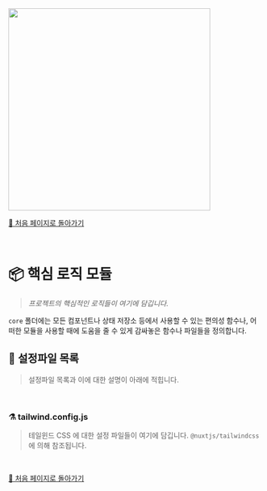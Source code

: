 <img src="https://i.imgur.com/R2wksCG.png" width="400"/>

<br/>

[🧲 처음 페이지로 돌아가기](https://github.com/AhaOfficial/nuxt-template)

<br/>

# 📦 핵심 로직 모듈

> *프로젝트의 핵심적인 로직들이 여기에 담깁니다.*

`core` 폴더에는 모든 컴포넌트나 상태 저장소 등에서 사용할 수 있는 편의성 함수나, 어떠한 모듈을 사용할 때에 도움을 줄 수 있게 감싸놓은 함수나 파일들을 정의합니다.



## 📝 설정파일 목록

> 설정파일 목록과 이에 대한 설명이 아래에 적힙니다.

<br/>

### ⚗️ tailwind.config.js

> 테일윈드 CSS 에 대한 설정 파일들이 여기에 담깁니다. `@nuxtjs/tailwindcss` 에 의해 참조됩니다.

<br/>

[🧲 처음 페이지로 돌아가기](https://github.com/AhaOfficial/nuxt-template)
